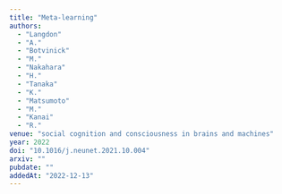 ```yaml
---
title: "Meta-learning"
authors:
  - "Langdon"
  - "A."
  - "Botvinick"
  - "M."
  - "Nakahara"
  - "H."
  - "Tanaka"
  - "K."
  - "Matsumoto"
  - "M."
  - "Kanai"
  - "R."
venue: "social cognition and consciousness in brains and machines"
year: 2022
doi: "10.1016/j.neunet.2021.10.004"
arxiv: ""
pubdate: ""
addedAt: "2022-12-13"
---
```

